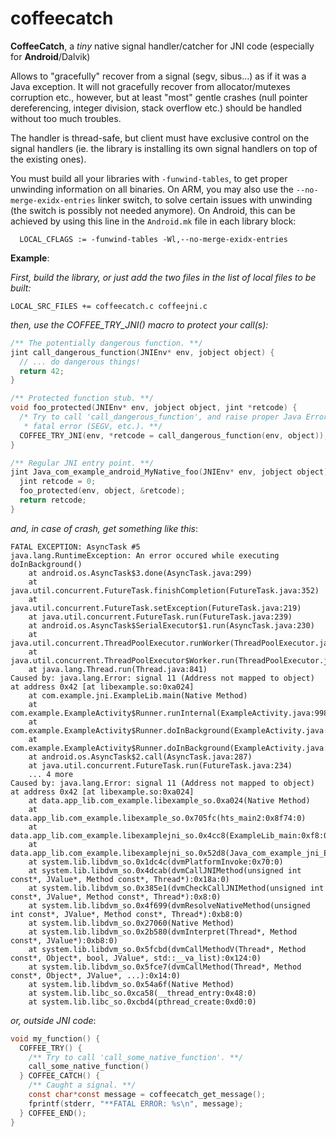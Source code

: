 coffeecatch
===========

**CoffeeCatch**, a *tiny* native signal handler/catcher for JNI code (especially for **Android**/Dalvik)

Allows to "gracefully" recover from a signal (segv, sibus...) as if it was a Java exception. It will not gracefully recover from allocator/mutexes corruption etc., however, but at least "most" gentle crashes (null pointer dereferencing, integer division, stack overflow etc.) should be handled without too much troubles.

The handler is thread-safe, but client must have exclusive control on the signal handlers (ie. the library is installing its own signal handlers on top of the existing ones).

You must build all your libraries with `-funwind-tables`, to get proper unwinding information on all binaries. On ARM, you may also use the `--no-merge-exidx-entries` linker switch, to solve certain issues with unwinding (the switch is possibly not needed anymore). On Android, this can be achieved by using this line in the `Android.mk` file in each library block:
```
  LOCAL_CFLAGS := -funwind-tables -Wl,--no-merge-exidx-entries
```

**Example**:

*First, build the library, or just add the two files in the list of local files to be built:*
```
LOCAL_SRC_FILES += coffeecatch.c coffeejni.c
```

*then, use the COFFEE_TRY_JNI() macro to protect your call(s):*

```c
/** The potentially dangerous function. **/
jint call_dangerous_function(JNIEnv* env, jobject object) {
  // ... do dangerous things!
  return 42;
}

/** Protected function stub. **/
void foo_protected(JNIEnv* env, jobject object, jint *retcode) {
  /* Try to call 'call_dangerous_function', and raise proper Java Error upon 
   * fatal error (SEGV, etc.). **/
  COFFEE_TRY_JNI(env, *retcode = call_dangerous_function(env, object));
}

/** Regular JNI entry point. **/
jint Java_com_example_android_MyNative_foo(JNIEnv* env, jobject object) {
  jint retcode = 0;
  foo_protected(env, object, &retcode);
  return retcode;
}
```

*and, in case of crash, get something like this*:
```
FATAL EXCEPTION: AsyncTask #5
java.lang.RuntimeException: An error occured while executing doInBackground()
	at android.os.AsyncTask$3.done(AsyncTask.java:299)
	at java.util.concurrent.FutureTask.finishCompletion(FutureTask.java:352)
	at java.util.concurrent.FutureTask.setException(FutureTask.java:219)
	at java.util.concurrent.FutureTask.run(FutureTask.java:239)
	at android.os.AsyncTask$SerialExecutor$1.run(AsyncTask.java:230)
	at java.util.concurrent.ThreadPoolExecutor.runWorker(ThreadPoolExecutor.java:1080)
	at java.util.concurrent.ThreadPoolExecutor$Worker.run(ThreadPoolExecutor.java:573)
	at java.lang.Thread.run(Thread.java:841)
Caused by: java.lang.Error: signal 11 (Address not mapped to object) at address 0x42 [at libexample.so:0xa024]
	at com.example.jni.ExampleLib.main(Native Method)
	at com.example.ExampleActivity$Runner.runInternal(ExampleActivity.java:998)
	at com.example.ExampleActivity$Runner.doInBackground(ExampleActivity.java:919)
	at com.example.ExampleActivity$Runner.doInBackground(ExampleActivity.java:1)
	at android.os.AsyncTask$2.call(AsyncTask.java:287)
	at java.util.concurrent.FutureTask.run(FutureTask.java:234)
	... 4 more
Caused by: java.lang.Error: signal 11 (Address not mapped to object) at address 0x42 [at libexample.so:0xa024]
	at data.app_lib.com_example.libexample_so.0xa024(Native Method)
	at data.app_lib.com_example.libexample_so.0x705fc(hts_main2:0x8f74:0)
	at data.app_lib.com_example.libexamplejni_so.0x4cc8(ExampleLib_main:0xf8:0)
	at data.app_lib.com_example.libexamplejni_so.0x52d8(Java_com_example_jni_ExampleLib_main:0x64:0)
	at system.lib.libdvm_so.0x1dc4c(dvmPlatformInvoke:0x70:0)
	at system.lib.libdvm_so.0x4dcab(dvmCallJNIMethod(unsigned int const*, JValue*, Method const*, Thread*):0x18a:0)
	at system.lib.libdvm_so.0x385e1(dvmCheckCallJNIMethod(unsigned int const*, JValue*, Method const*, Thread*):0x8:0)
	at system.lib.libdvm_so.0x4f699(dvmResolveNativeMethod(unsigned int const*, JValue*, Method const*, Thread*):0xb8:0)
	at system.lib.libdvm_so.0x27060(Native Method)
	at system.lib.libdvm_so.0x2b580(dvmInterpret(Thread*, Method const*, JValue*):0xb8:0)
	at system.lib.libdvm_so.0x5fcbd(dvmCallMethodV(Thread*, Method const*, Object*, bool, JValue*, std::__va_list):0x124:0)
	at system.lib.libdvm_so.0x5fce7(dvmCallMethod(Thread*, Method const*, Object*, JValue*, ...):0x14:0)
	at system.lib.libdvm_so.0x54a6f(Native Method)
	at system.lib.libc_so.0xca58(__thread_entry:0x48:0)
	at system.lib.libc_so.0xcbd4(pthread_create:0xd0:0)
```

*or, outside JNI code*:
```c
void my_function() {
  COFFEE_TRY() {
    /** Try to call 'call_some_native_function'. **/
    call_some_native_function()
  } COFFEE_CATCH() {
    /** Caught a signal. **/
    const char*const message = coffeecatch_get_message();
    fprintf(stderr, "**FATAL ERROR: %s\n", message);
  } COFFEE_END();
}
```
